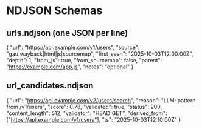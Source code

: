 # NDJSON Schemas


## urls.ndjson (one JSON per line)
{
"url": "https://api.example.com/v1/users",
"source": "gau|wayback|html|js|sourcemap",
"first_seen": "2025-10-03T12:00:00Z",
"depth": 1,
"from_js": true,
"from_sourcemap": false,
"parent": "https://example.com/app.js",
"notes": "optional"
}


## url_candidates.ndjson
{
"url": "https://api.example.com/v2/users/search",
"reason": "LLM: pattern from /v1/users",
"score": 0.78,
"validated": true,
"status": 200,
"content_length": 512,
"validator": "HEAD|GET",
"derived_from": ["https://api.example.com/v1/users"],
"ts": "2025-10-03T12:10:00Z"
}